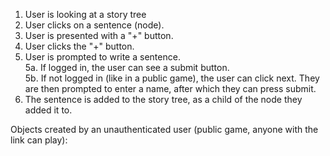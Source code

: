1. User is looking at a story tree
2. User clicks on a sentence (node).
3. User is presented with a "+" button.
4. User clicks the "+" button.
5. User is prompted to write a sentence. \
  5a. If logged in, the user can see a submit button. \
  5b. If not logged in (like in a public game), the user 
   can click next. They are then prompted to enter a name, 
   after which they can press submit.
6. The sentence is added to the story tree, as a child
of the node they added it to.

Objects created by an unauthenticated user (public game, anyone with the link can play):
```

```